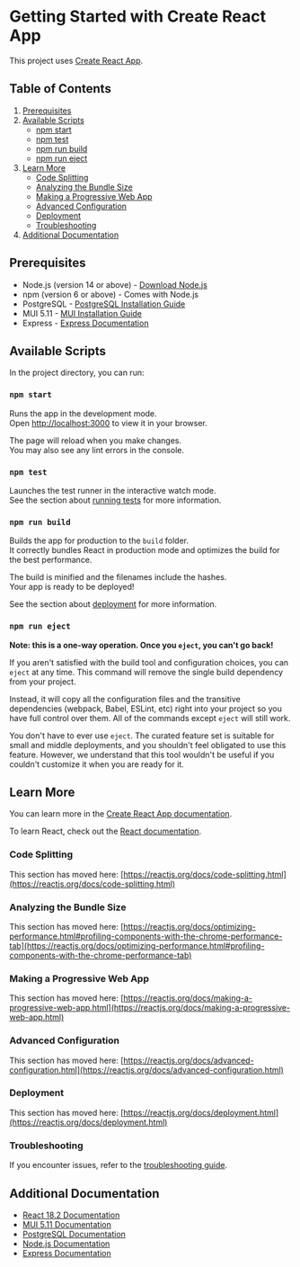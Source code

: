 # Getting Started with Create React App

This project uses [Create React App](https://github.com/facebook/create-react-app).

## Table of Contents
1. [Prerequisites](#prerequisites)
2. [Available Scripts](#available-scripts)
    - [npm start](#npm-start)
    - [npm test](#npm-test)
    - [npm run build](#npm-run-build)
    - [npm run eject](#npm-run-eject)
3. [Learn More](#learn-more)
    - [Code Splitting](#code-splitting)
    - [Analyzing the Bundle Size](#analyzing-the-bundle-size)
    - [Making a Progressive Web App](#making-a-progressive-web-app)
    - [Advanced Configuration](#advanced-configuration)
    - [Deployment](#deployment)
    - [Troubleshooting](#troubleshooting)
4. [Additional Documentation](#additional-documentation)

## Prerequisites
- Node.js (version 14 or above) - [Download Node.js](https://nodejs.org/en/download/)
- npm (version 6 or above) - Comes with Node.js
- PostgreSQL - [PostgreSQL Installation Guide](https://www.postgresql.org/docs/current/tutorial-install.html)
- MUI 5.11 - [MUI Installation Guide](https://mui.com/getting-started/installation/)
- Express - [Express Documentation](https://expressjs.com/en/starter/installing.html)

## Available Scripts

In the project directory, you can run:

### `npm start`

Runs the app in the development mode.  
Open [http://localhost:3000](http://localhost:3000) to view it in your browser.

The page will reload when you make changes.  
You may also see any lint errors in the console.

### `npm test`

Launches the test runner in the interactive watch mode.  
See the section about [running tests](https://reactjs.org/docs/testing.html) for more information.

### `npm run build`

Builds the app for production to the `build` folder.  
It correctly bundles React in production mode and optimizes the build for the best performance.

The build is minified and the filenames include the hashes.  
Your app is ready to be deployed!

See the section about [deployment](https://reactjs.org/docs/deployment.html) for more information.

### `npm run eject`

**Note: this is a one-way operation. Once you `eject`, you can't go back!**

If you aren't satisfied with the build tool and configuration choices, you can `eject` at any time. This command will remove the single build dependency from your project.

Instead, it will copy all the configuration files and the transitive dependencies (webpack, Babel, ESLint, etc) right into your project so you have full control over them. All of the commands except `eject` will still work.

You don't have to ever use `eject`. The curated feature set is suitable for small and middle deployments, and you shouldn't feel obligated to use this feature. However, we understand that this tool wouldn't be useful if you couldn't customize it when you are ready for it.

## Learn More

You can learn more in the [Create React App documentation](https://reactjs.org/docs/create-a-new-react-app.html).

To learn React, check out the [React documentation](https://reactjs.org/).

### Code Splitting

This section has moved here: [https://reactjs.org/docs/code-splitting.html](https://reactjs.org/docs/code-splitting.html)

### Analyzing the Bundle Size

This section has moved here: [https://reactjs.org/docs/optimizing-performance.html#profiling-components-with-the-chrome-performance-tab](https://reactjs.org/docs/optimizing-performance.html#profiling-components-with-the-chrome-performance-tab)

### Making a Progressive Web App

This section has moved here: [https://reactjs.org/docs/making-a-progressive-web-app.html](https://reactjs.org/docs/making-a-progressive-web-app.html)

### Advanced Configuration

This section has moved here: [https://reactjs.org/docs/advanced-configuration.html](https://reactjs.org/docs/advanced-configuration.html)

### Deployment

This section has moved here: [https://reactjs.org/docs/deployment.html](https://reactjs.org/docs/deployment.html)

### Troubleshooting

If you encounter issues, refer to the [troubleshooting guide](https://reactjs.org/docs/troubleshooting.html).

## Additional Documentation

- [React 18.2 Documentation](https://react.dev/)
- [MUI 5.11 Documentation](https://mui.com/)
- [PostgreSQL Documentation](https://www.postgresql.org/docs/)
- [Node.js Documentation](https://nodejs.org/en/docs/)
- [Express Documentation](https://expressjs.com/)
